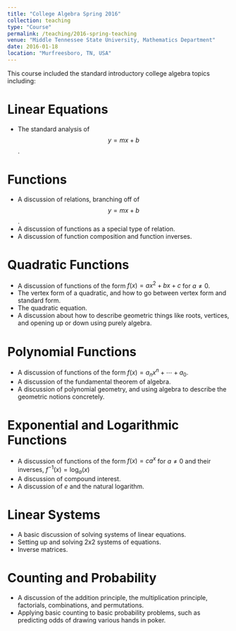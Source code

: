 ```yaml
---
title: "College Algebra Spring 2016" 
collection: teaching
type: "Course"
permalink: /teaching/2016-spring-teaching
venue: "Middle Tennessee State University, Mathematics Department"
date: 2016-01-18
location: "Murfreesboro, TN, USA"
---
```


This course included the standard introductory college algebra topics including:


Linear Equations
======
 * The standard analysis of $$y = mx + b$$.

Functions
======
 * A discussion of relations, branching off of $$y = mx + b$$.
 * A discussion of functions as a special type of relation.
 * A discussion of function composition and function inverses.

Quadratic Functions
======
 * A discussion of functions of the form $f(x) = ax^2 + bx + c$ for $a \neq 0$.
 * The vertex form of a quadratic, and how to go between vertex form and standard form.
 * The quadratic equation.
 * A discussion about how to describe geometric things like roots, vertices, and opening up or down using purely algebra.

Polynomial Functions
======
 * A discussion of functions of the form $f(x) = a_{n}x^n + \cdots + a_{0}$.
 * A discussion of the fundamental theorem of algebra. 
 * A discussion of polynomial geometry, and using algebra to describe the geometric notions concretely.

Exponential and Logarithmic Functions
======
 * A discussion of functions of the form $f(x) = ca^x$ for $a \neq 0$ and their inverses, $f^{-1}(x) = \log_{a} (x)$
 * A discussion of compound interest.
 * A discussion of $e$ and the natural logarithm.

Linear Systems
======
 * A basic discussion of solving systems of linear equations.
 * Setting up and solving 2x2 systems of equations. 
 * Inverse matrices.

Counting and Probability
======
 * A discussion of the addition principle, the multiplication principle, factorials, combinations, and permutations.
 * Applying basic counting to basic probability problems, such as predicting odds of drawing various hands in poker.


